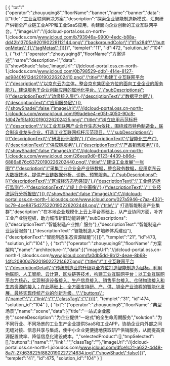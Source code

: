 [
	{
		"txt":"{\"operator\":\"zhouyuqing8\",\"floorName\":\"banner\",\"name\":\"banner\",\"data\":[{\"title\":\"工业互联网解决方案\",\"description\":\"探索企业智能制造新模式，汇聚研产供销全产业链工业APP和工业SaaS应用，构建面向企业创新的工业互联网平台。\",\"imageUrl\":\"//jdcloud-portal.oss.cn-north-1.jcloudcs.com/www.jcloud.com/b793946a-9900-4edc-b88a-dd42b13705a920190228112144.png\",\"backgroundColor\":\"#1a284f\",\"buttonMetas\":[],\"tagMetas\":[]}]}",
		"templet":"11",
		"id":472,
		"solution_id":"104"
	},
	{
		"txt":"{\"operator\":\"zhouyuqing8\",\"floorName\":\"方案详述\",\"name\":\"description-1\",\"data\":[{\"showShade\":false,\"imageUrl\":\"//jdcloud-portal.oss.cn-north-1.jcloudcs.com/www.jcloud.com/0b798529-ddb1-414e-8127-ad9840f612d420190226202410.png\",\"title\":\"构建工业互联网平台\",\"description\":\"以京东云为主体，整合京东集团全方位的面向工业企业的服务能力，建设服务于企业创新应用的属地化平台。\",\"subDescriptions\":[{\"descriptionText\":\"边缘接入层\"},{\"descriptionText\":\"数据平台层\"},{\"descriptionText\":\"应用服务层\"}]},{\"showShade\":false,\"imageUrl\":\"//jdcloud-portal.oss.cn-north-1.jcloudcs.com/www.jcloud.com/99adebe4-e05f-4050-90c8-1d047ef5fa1020190226202425.png\",\"title\":\"树立应用示范标杆\",\"description\":\"以工业互联网产业合作生态为依托，围绕城市特色制造业，联合制造业龙头企业，打造工业互联网标杆示范项目。\",\"subDescriptions\":[{\"descriptionText\":\"研发设计服务\"},{\"descriptionText\":\"智能化生产\"},{\"descriptionText\":\"供应链服务\"},{\"descriptionText\":\"产品销售服务\"}]},{\"showShade\":false,\"imageUrl\":\"//jdcloud-portal.oss.cn-north-1.jcloudcs.com/www.jcloud.com/26eea9d0-6123-4439-b86d-6886a876c63720190226202440.png\",\"title\":\"建设工业发展“一张图”\",\"description\":\"采集工业企业全产业链数据，整合政务数据，应用京东云大数据技术，提供产业链数据分析、诊断、预警服务。\",\"subDescriptions\":[{\"descriptionText\":\"区域经济态势感知\"},{\"descriptionText\":\"工业经济运行监测\"},{\"descriptionText\":\"规上企业画像\"},{\"descriptionText\":\"工业经济运行分析报告\"}]},{\"showShade\":false,\"imageUrl\":\"//jdcloud-portal.oss.cn-north-1.jcloudcs.com/www.jcloud.com/027a5946-c7aa-4331-bc79-4ce8875d275220190226202448.png\",\"title\":\" 打造智能制造产业集群\",\"description\":\"在本地企业规模化上云上平台基础上，从产业协同方面，补齐工业产业链短板，助力城市新旧动能转换\",\"subDescriptions\":[{\"descriptionText\":\"智能制造产业推广服务\"},{\"descriptionText\":\"智能制造产业运营服务\"},{\"descriptionText\":\"智能制造人才培养体系建设\"},{\"descriptionText\":\"智能制造生态资源赋能\"}]}]}",
		"templet":"21",
		"id":473,
		"solution_id":"104"
	},
	{
		"txt":"{\"operator\":\"zhouyuqing8\",\"floorName\":\"方案架构\",\"name\":\"architecture-1\",\"data\":[{\"imageUrl\":\"//jdcloud-portal.oss.cn-north-1.jcloudcs.com/www.jcloud.com/fa0db5dd-9b12-4eae-8b68-14fc20800d7920190227214627.png\",\"title\":\"工业互联网平台\",\"descriptionDetail\":\"传统制造业的升级以全方位打造智能制造为目标，利用物联网、人工智能、云计算、区块链等技术，构建工业互联网平台；以工业互联网平台为核心，实现制造设备接入、生产信息接入、销售平台接入、仓储物流接入和生态资源的接入；在此基础上，全方面支持研、产、供、销全产业流程的智能化发展，最终实现传统产业的创新升级。\",\"buttons\":{\"name\":\"\",\"link\":\"\",\"classTag\":\"\"}}]}",
		"templet":"31",
		"id":474,
		"solution_id":"104"
	},
	{
		"txt":"{\"operator\":\"zhouyuqing8\",\"floorName\":\"典型场景\",\"name\":\"scene\",\"data\":[{\"title\":\"一站式企业服务\",\"sceneDescription\":\"为企业提供“一站式”的全生命周期服务\",\"solution\":\"为不同行业、不同场景的工业生产企业提供SaaS和工业APP，协助企业内外部之间无缝对接、信息共享与集成，使中小企业更便捷地获取研产供销服务，从而提高资源配置效率、降低信息化建设成本。\",\"selectedProduct\":[],\"tmpSelected\":[],\"buttons\":{\"name\":\"\",\"link\":\"\",\"classTag\":\"\"},\"imageUrl\":\"//jdcloud-portal.oss.cn-north-1.jcloudcs.com/www.jcloud.com/dfce1c21-a632-4d48-8a7f-27d638225f8820190227214634.jpg\",\"showShade\":false}]}",
		"templet":"41",
		"id":475,
		"solution_id":"104"
	}
]